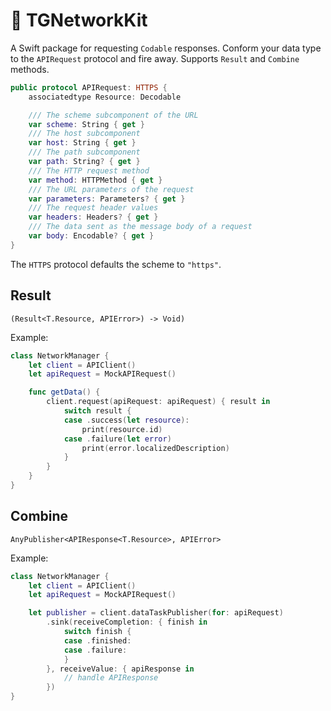 # 📡 TGNetworkKit 

A Swift package for requesting `Codable` responses. Conform your data type to the `APIRequest` protocol and fire away. Supports `Result` and `Combine` methods.

```swift
public protocol APIRequest: HTTPS {
    associatedtype Resource: Decodable

    /// The scheme subcomponent of the URL
    var scheme: String { get }
    /// The host subcomponent
    var host: String { get }
    /// The path subcomponent
    var path: String? { get }
    /// The HTTP request method
    var method: HTTPMethod { get }
    /// The URL parameters of the request
    var parameters: Parameters? { get }
    /// The request header values
    var headers: Headers? { get }
    /// The data sent as the message body of a request
    var body: Encodable? { get }
}
```

The `HTTPS` protocol defaults the scheme to `"https"`.

## Result

`(Result<T.Resource, APIError>) -> Void)`

Example:

```swift
class NetworkManager {
    let client = APIClient()
    let apiRequest = MockAPIRequest()

    func getData() {
        client.request(apiRequest: apiRequest) { result in
            switch result {
            case .success(let resource):
                print(resource.id)
            case .failure(let error)
                print(error.localizedDescription)
            }
        }
    }
}
```



## Combine

`AnyPublisher<APIResponse<T.Resource>, APIError>`

Example:

```swift
class NetworkManager {
    let client = APIClient()
    let apiRequest = MockAPIRequest()

    let publisher = client.dataTaskPublisher(for: apiRequest)
        .sink(receiveCompletion: { finish in
            switch finish {
            case .finished:
            case .failure:
            }
        }, receiveValue: { apiResponse in
            // handle APIResponse
        })
}
```

